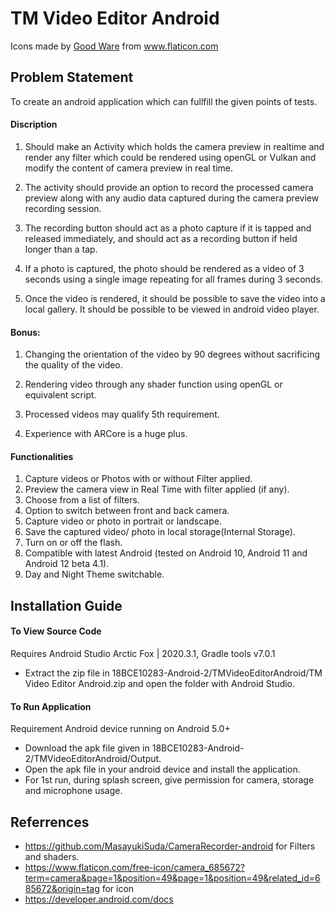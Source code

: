 # TM Video Editor Android

Icons made by <a href="https://www.flaticon.com/authors/good-ware" title="Good Ware">Good Ware</a> from <a href="https://www.flaticon.com/" title="Flaticon">www.flaticon.com</a>

## Problem Statement
To create an android application which can fullfill the given points of tests.

#### Discription
1.	Should make an Activity which holds the camera preview in realtime and render any filter which could be rendered using openGL or Vulkan and modify the content of camera preview in real time.

2.	The activity should provide an option to record the processed camera preview along with any audio data captured during the camera preview recording session.

3.	The recording button should act as a photo capture if it is tapped and released immediately, and should act as a recording button if held longer than a tap. 

4.	If a photo is captured, the photo should be rendered as a video of 3 seconds using a single image repeating for all frames during 3 seconds.

5.	Once the video is rendered, it should be possible to save the video into a local gallery. It should be possible to be viewed in android video player.


#### Bonus:

1.	Changing the orientation of the video by 90 degrees without sacrificing the quality of the video.

2.	Rendering video through any shader function using openGL or equivalent script.

3.	Processed videos may qualify 5th requirement.

4.	Experience with ARCore is a huge plus.

#### Functionalities
1. Capture videos or Photos with or without Filter applied.
2. Preview the camera view in Real Time with filter applied (if any).
3. Choose from a list of filters.
4. Option to switch between front and back camera.
5. Capture video or photo in portrait or landscape.
6. Save the captured video/ photo in local storage(Internal Storage).
7. Turn on or off the flash.
8. Compatible with latest Android (tested on Android 10, Android 11 and Android 12 beta 4.1).
9. Day and Night Theme switchable.

## Installation Guide
#### To View Source Code
Requires Android Studio Arctic Fox | 2020.3.1, Gradle tools v7.0.1	
- Extract the zip file in 
18BCE10283-Android-2/TMVideoEditorAndroid/TM Video Editor Android.zip and open the folder with Android Studio.
#### To Run Application
Requirement Android device running on Android 5.0+
- Download the apk file given in 18BCE10283-Android-2/TMVideoEditorAndroid/Output.
- Open the apk file in your android device and install the application.
- For 1st run, during splash screen, give permission for camera, storage and microphone usage.

## Referrences
- https://github.com/MasayukiSuda/CameraRecorder-android for Filters and shaders.
- https://www.flaticon.com/free-icon/camera_685672?term=camera&page=1&position=49&page=1&position=49&related_id=685672&origin=tag for icon
- https://developer.android.com/docs


